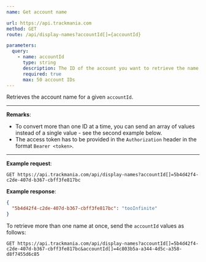 ```yaml
---
name: Get account name

url: https://api.trackmania.com
method: GET
route: /api/display-names?accountId[]={accountId}

parameters:
  query:
    - name: accountId
      type: string
      description: The ID of the account you want to retrieve the name for
      required: true
      max: 50 account IDs
---
```


Retrieves the account name for a given `accountId`.

---

**Remarks**:

- To convert more than one ID at a time, you can send an array of values instead of a single value - see the second example below.
- The access token has to be provided in the `Authorization` header in the format `Bearer <token>`.

---

**Example request**:

```plain
GET https://api.trackmania.com/api/display-names?accountId[]=5b4d42f4-c2de-407d-b367-cbff3fe817bc
```

**Example response**:

```json
{
  "5b4d42f4-c2de-407d-b367-cbff3fe817bc": "tooInfinite"
}
```

To retrieve more than one name at once, send the `accountId` values as follows:

```plain
GET https://api.trackmania.com/api/display-names?accountId[]=5b4d42f4-c2de-407d-b367-cbff3fe817bc&accountId[]=4c803b5a-a344-4d5c-a358-d8f7455d6c85
```
